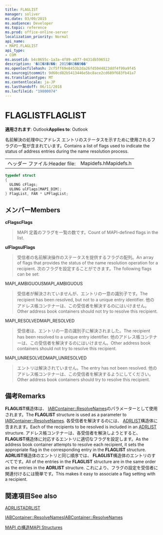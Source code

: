 ```yaml
---
title: FLAGLIST
manager: soliver
ms.date: 03/09/2015
ms.audience: Developer
ms.topic: reference
ms.prod: office-online-server
localization_priority: Normal
api_name:
- MAPI.FLAGLIST
api_type:
- COM
ms.assetid: b4c0655c-1a3a-4f89-a977-0431db596512
description: '�ŏI�X�V��: 2015�N3��9��'
ms.openlocfilehash: 2cf5ff69e8453b2da26fd5044823ddf4f99a9f45
ms.sourcegitcommit: 9d60cd82b5413446e5bc8ace2cd689f683fb41a7
ms.translationtype: MT
ms.contentlocale: ja-JP
ms.lasthandoff: 06/11/2018
ms.locfileid: "19800074"
---
```

# <a name="flaglist"></a><span data-ttu-id="7fd2f-103">FLAGLIST</span><span class="sxs-lookup"><span data-stu-id="7fd2f-103">FLAGLIST</span></span>

  
  
<span data-ttu-id="7fd2f-104">**適用されます**: Outlook</span><span class="sxs-lookup"><span data-stu-id="7fd2f-104">**Applies to**: Outlook</span></span> 
  
<span data-ttu-id="7fd2f-105">名前解決の処理中にアドレス エントリのステータスを示すために使用されるフラグの一覧が含まれています。</span><span class="sxs-lookup"><span data-stu-id="7fd2f-105">Contains a list of flags used to indicate the status of address entries during the name resolution process.</span></span>
  
|||
|:-----|:-----|
|<span data-ttu-id="7fd2f-106">ヘッダー ファイル:</span><span class="sxs-lookup"><span data-stu-id="7fd2f-106">Header file:</span></span>  <br/> |<span data-ttu-id="7fd2f-107">Mapidefs.h</span><span class="sxs-lookup"><span data-stu-id="7fd2f-107">Mapidefs.h</span></span>  <br/> |
   
```cpp
typedef struct
{
  ULONG cFlags;
  ULONG ulFlags[MAPI_DIM];
} FlagList, FAR * LPFlagList;

```

## <a name="members"></a><span data-ttu-id="7fd2f-108">メンバー</span><span class="sxs-lookup"><span data-stu-id="7fd2f-108">Members</span></span>

 <span data-ttu-id="7fd2f-109">**cFlags**</span><span class="sxs-lookup"><span data-stu-id="7fd2f-109">**cFlags**</span></span>
  
> <span data-ttu-id="7fd2f-110">MAPI 定義のフラグを一覧の数です。</span><span class="sxs-lookup"><span data-stu-id="7fd2f-110">Count of MAPI-defined flags in the list.</span></span>
    
 <span data-ttu-id="7fd2f-111">**ulFlags**</span><span class="sxs-lookup"><span data-stu-id="7fd2f-111">**ulFlags**</span></span>
  
> <span data-ttu-id="7fd2f-112">受信者の名前解決操作のステータスを提供するフラグの配列。</span><span class="sxs-lookup"><span data-stu-id="7fd2f-112">An array of flags that provides the status of the name resolution operation for a recipient.</span></span> <span data-ttu-id="7fd2f-113">次のフラグを設定することができます。</span><span class="sxs-lookup"><span data-stu-id="7fd2f-113">The following flags can be set:</span></span>
    
<span data-ttu-id="7fd2f-114">MAPI_AMBIGUOUS</span><span class="sxs-lookup"><span data-stu-id="7fd2f-114">MAPI_AMBIGUOUS</span></span> 
  
> <span data-ttu-id="7fd2f-115">受信者が解決されていませんが、エントリの一意の識別子です。</span><span class="sxs-lookup"><span data-stu-id="7fd2f-115">The recipient has been resolved, but not to a unique entry identifier.</span></span> <span data-ttu-id="7fd2f-116">他のアドレス帳コンテナーは、この受信者を解決するのにはいけません。</span><span class="sxs-lookup"><span data-stu-id="7fd2f-116">Other address book containers should not try to resolve this recipient.</span></span> 
    
<span data-ttu-id="7fd2f-117">MAPI_RESOLVED</span><span class="sxs-lookup"><span data-stu-id="7fd2f-117">MAPI_RESOLVED</span></span> 
  
> <span data-ttu-id="7fd2f-118">受信者は、エントリの一意の識別子に解決されました。</span><span class="sxs-lookup"><span data-stu-id="7fd2f-118">The recipient has been resolved to a unique entry identifier.</span></span> <span data-ttu-id="7fd2f-119">他のアドレス帳コンテナーは、この受信者を解決するのにはいけません。</span><span class="sxs-lookup"><span data-stu-id="7fd2f-119">Other address book containers should not try to resolve this recipient.</span></span> 
    
<span data-ttu-id="7fd2f-120">MAPI_UNRESOLVED</span><span class="sxs-lookup"><span data-stu-id="7fd2f-120">MAPI_UNRESOLVED</span></span> 
  
> <span data-ttu-id="7fd2f-121">エントリは解決されていません。</span><span class="sxs-lookup"><span data-stu-id="7fd2f-121">The entry has not been resolved.</span></span> <span data-ttu-id="7fd2f-122">他のアドレス帳コンテナーは、この受信者を解決するようにしてください。</span><span class="sxs-lookup"><span data-stu-id="7fd2f-122">Other address book containers should try to resolve this recipient.</span></span>
    
## <a name="remarks"></a><span data-ttu-id="7fd2f-123">備考</span><span class="sxs-lookup"><span data-stu-id="7fd2f-123">Remarks</span></span>

<span data-ttu-id="7fd2f-124">**FLAGLIST**構造体は、 [IABContainer::ResolveNames](iabcontainer-resolvenames.md)のパラメーターとして使用されます。</span><span class="sxs-lookup"><span data-stu-id="7fd2f-124">The **FLAGLIST** structure is used as a parameter to [IABContainer::ResolveNames](iabcontainer-resolvenames.md).</span></span> <span data-ttu-id="7fd2f-125">各受信者を解決するのには、 [ADRLIST](adrlist.md)構造体に含まれます。</span><span class="sxs-lookup"><span data-stu-id="7fd2f-125">Each of the recipients to be resolved is included in an [ADRLIST](adrlist.md) structure.</span></span> <span data-ttu-id="7fd2f-126">アドレス帳コンテナーは、各受信者を解決しようとすると、 **FLAGLIST**構造体に対応するエントリに適切なフラグを設定します。</span><span class="sxs-lookup"><span data-stu-id="7fd2f-126">As the address book container attempts to resolve each recipient, it sets the appropriate flag in the corresponding entry in the **FLAGLIST** structure.</span></span> <span data-ttu-id="7fd2f-127">**ADRLIST**構造体のエントリと同じ順序では、 **FLAGLIST**構造体のエントリのすべてです。</span><span class="sxs-lookup"><span data-stu-id="7fd2f-127">All of the entries in the **FLAGLIST** structure are in the same order as the entries in the **ADRLIST** structure.</span></span> <span data-ttu-id="7fd2f-128">これにより、フラグの設定を受信者に関連付けるには簡単です。</span><span class="sxs-lookup"><span data-stu-id="7fd2f-128">This makes it easy to associate a flag setting with a recipient.</span></span> 
  
## <a name="see-also"></a><span data-ttu-id="7fd2f-129">関連項目</span><span class="sxs-lookup"><span data-stu-id="7fd2f-129">See also</span></span>



[<span data-ttu-id="7fd2f-130">ADRLIST</span><span class="sxs-lookup"><span data-stu-id="7fd2f-130">ADRLIST</span></span>](adrlist.md)
  
[<span data-ttu-id="7fd2f-131">IABContainer::ResolveNames</span><span class="sxs-lookup"><span data-stu-id="7fd2f-131">IABContainer::ResolveNames</span></span>](iabcontainer-resolvenames.md)


[<span data-ttu-id="7fd2f-132">MAPI の構造</span><span class="sxs-lookup"><span data-stu-id="7fd2f-132">MAPI Structures</span></span>](mapi-structures.md)

